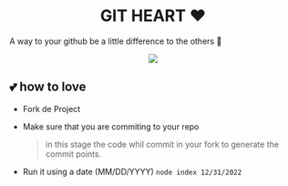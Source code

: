 <h1 align='center'>
  GIT HEART ❤️
</h1>

A way to your github be a little difference to the others 🤭

<p align="center">
  <img src="https://github.com/GustavoFarias2/ReadMeImages/blob/master/corações.png" />
</p>

## 💕 how to love

- Fork de Project
- Make sure that you are commiting to your repo

  > in this stage the code whil commit in your fork to generate the commit points.

- Run it using a date (MM/DD/YYYY) `node index 12/31/2022`